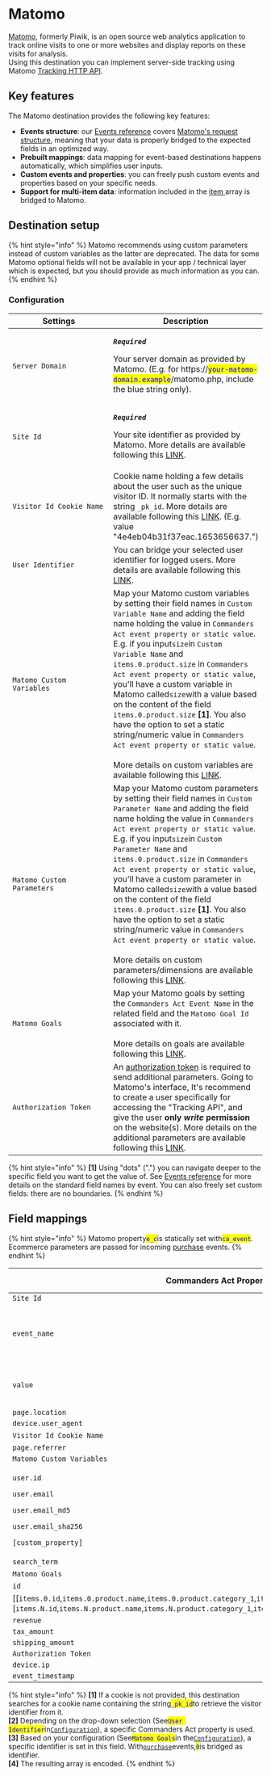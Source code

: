# Matomo

[Matomo](https://matomo.org/), formerly Piwik, is an open source web analytics application to track online visits to one or more websites and display reports on these visits for analysis.\
Using this destination you can implement server-side tracking using Matomo [Tracking HTTP API](https://developer.matomo.org/api-reference/tracking-api).

## Key features

The Matomo destination provides the following key features:

* **Events structure**: our [Events reference](https://community.commandersact.com/platform-x/developers/tracking/events-reference) covers [Matomo's request structure](https://developer.matomo.org/api-reference/tracking-api), meaning that your data is properly bridged to the expected fields in an optimized way.
* **Prebuilt mappings**: data mapping for event-based destinations happens automatically, which simplifies user inputs.
* **Custom events and properties**: you can freely push custom events and properties based on your specific needs.
* **Support for multi-item data**: information included in the [item ](https://community.commandersact.com/platform-x/developers/tracking/events-reference#item)array is bridged to Matomo.

## Destination setup

{% hint style="info" %}
Matomo recommends using custom parameters instead of custom variables as the latter are deprecated. The data for some Matomo optional fields will not be available in your app / technical layer which is expected, but you should provide as much information as you can.
{% endhint %}

### Configuration

<table><thead><tr><th width="315">Settings</th><th>Description</th></tr></thead><tbody><tr><td><code>Server Domain</code></td><td><p><em><strong><code>Required</code></strong></em></p><p>Your server domain as provided by Matomo. (E.g. for https://<mark style="color:blue;"><code>your-matomo-domain.example</code></mark>/matomo.php, include the blue string only).</p></td></tr><tr><td><code>Site Id</code></td><td><p><em><strong><code>Required</code></strong></em></p><p>Your site identifier as provided by Matomo. More details are available following this <a href="https://matomo.org/faq/general/faq_19212/">LINK</a>.</p></td></tr><tr><td><code>Visitor Id Cookie Name</code></td><td>Cookie name holding a few details about the user such as the unique visitor ID. It normally starts with the string <code>_pk_id</code>. More details are available following this <a href="https://matomo.org/faq/general/faq_146/">LINK</a>. (E.g. value "4e4eb04b31f37eac.1653656637.")</td></tr><tr><td><code>User Identifier</code></td><td>You can bridge your selected user identifier for logged users. More details are available following this <a href="https://matomo.org/guide/reports/user-ids/">LINK</a>.</td></tr><tr><td><code>Matomo Custom Variables</code></td><td>Map your Matomo custom variables by setting their field names in <code>Custom Variable Name</code> and adding the field name holding the value in <code>Commanders Act event property or static value</code>. E.g. if you input<code>size</code>in <code>Custom Variable Name</code> and <code>items.0.product.size</code> in <code>Commanders Act event property or static value</code>, you'll have a custom variable in Matomo called<code>size</code>with a value based on the content of the field <code>items.0.product.size</code> <strong>[1]</strong>. You also have the option to set a static string/numeric value in <code>Commanders Act event property or static value</code>.<br><br>More details on custom variables are available following this <a href="https://matomo.org/faq/how-to/guide-to-using-custom-variables-deprecated/">LINK</a>.</td></tr><tr><td><code>Matomo Custom Parameters</code></td><td>Map your Matomo custom parameters by setting their field names in <code>Custom Parameter Name</code> and adding the field name holding the value in <code>Commanders Act event property or static value</code>. E.g. if you input<code>size</code>in <code>Custom Parameter Name</code> and <code>items.0.product.size</code> in <code>Commanders Act event property or static value</code>, you'll have a custom parameter in Matomo called<code>size</code>with a value based on the content of the field <code>items.0.product.size</code> <strong>[1]</strong>. You also have the option to set a static string/numeric value in <code>Commanders Act event property or static value</code>.<br><br>More details on custom parameters/dimensions are available following this <a href="https://matomo.org/guide/reporting-tools/custom-dimensions/">LINK</a>.</td></tr><tr><td><code>Matomo Goals</code></td><td>Map your Matomo goals by setting the <code>Commanders Act Event Name</code> in the related field and the <code>Matomo Goal Id</code> associated with it.<br><br>More details on goals are available following this <a href="https://matomo.org/guide/reports/goals-and-conversions/">LINK</a>.</td></tr><tr><td><code>Authorization Token</code></td><td>An <a href="https://matomo.org/faq/general/faq_114/">authorization token</a> is required to send additional parameters. Going to Matomo's interface, It's recommend to create a user specifically for accessing the "Tracking API", and give the user <strong>only </strong><em><strong>write</strong></em><strong> permission</strong> on the website(s). More details on the additional parameters are available following this <a href="https://developer.matomo.org/api-reference/tracking-api#other-parameters-require-authentication-via-token_auth">LINK</a>.</td></tr></tbody></table>



{% hint style="info" %}
**\[1]** Using "dots" (".") you can navigate deeper to the specific field you want to get the value of. See [Events reference](https://community.commandersact.com/platform-x/developers/tracking/events-reference) for more details on the standard field names by event. You can also freely set custom fields: there are no boundaries.
{% endhint %}

## Field mappings

{% hint style="info" %}
Matomo property<mark style="color:blue;">`e_c`</mark>is statically set with<mark style="color:blue;">`ca_event`</mark>.\
Ecommerce parameters are passed for incoming [purchase](https://community.commandersact.com/platform-x/developers/tracking/events-reference#purchase) events.&#x20;
{% endhint %}

| Commanders Act Properties                                                                                                                                                                                                              | Matomo Properties                                                             |
| -------------------------------------------------------------------------------------------------------------------------------------------------------------------------------------------------------------------------------------- | ----------------------------------------------------------------------------- |
| `Site Id`                                                                                                                                                                                                                              | `idsite`                                                                      |
| `event_name`                                                                                                                                                                                                                           | <p><code>action_name</code></p><p><code>e_a</code></p><p><code>e_n</code></p> |
| `value`                                                                                                                                                                                                                                | <p><code>e_v</code></p><p><code>revenue</code></p>                            |
| `page.location`                                                                                                                                                                                                                        | `url`                                                                         |
| `device.user_agent`                                                                                                                                                                                                                    | `ua`                                                                          |
| `Visitor Id Cookie Name`                                                                                                                                                                                                               | `_id` **\[1]**                                                                |
| `page.referrer`                                                                                                                                                                                                                        | `urlref`                                                                      |
| `Matomo Custom Variables`                                                                                                                                                                                                              | `_cvars`                                                                      |
| <p><code>user.id</code></p><p><code>user.email</code></p><p><code>user.email_md5</code></p><p><code>user.email_sha256</code></p><p><code>[custom_property]</code></p>                                                                  | `uid` **\[2]**                                                                |
| `search_term`                                                                                                                                                                                                                          | `search`                                                                      |
| `Matomo Goals`                                                                                                                                                                                                                         | `idgoal` **\[3]**                                                             |
| `id`                                                                                                                                                                                                                                   | `ec_id`                                                                       |
| \[\[`items.0.id`,`items.0.product.name`,`items.0.product.category_1`,`items.0.product.price`,`items.0.quantity`],`...`,\[`items.N.id`,`items.N.product.name`,`items.N.product.category_1`,`items.N.product.price`,`items.N.quantity`]] | `ec_items` **\[4]**                                                           |
| `revenue`                                                                                                                                                                                                                              | `ec_st`                                                                       |
| `tax_amount`                                                                                                                                                                                                                           | `ec_tx`                                                                       |
| `shipping_amount`                                                                                                                                                                                                                      | `ec_sh`                                                                       |
| `Authorization Token`                                                                                                                                                                                                                  | `token_auth`                                                                  |
| `device.ip`                                                                                                                                                                                                                            | `cip`                                                                         |
| `event_timestamp`                                                                                                                                                                                                                      | `cdt`                                                                         |

{% hint style="info" %}
**\[1]** If a cookie is not provided, this destination searches for a cookie name containing the string<mark style="color:blue;">`_pk_id`</mark>to retrieve the visitor identifier from it.\
**\[2]** Depending on the drop-down selection (See<mark style="color:blue;">`User Identifier`</mark>in[`Configuration`](matomo.md#configuration)), a specific Commanders Act property is used.\
**\[3]** Based on your configuration (See<mark style="color:blue;">`Matomo Goals`</mark>in the[`Configuration`](matomo.md#configuration)), a specific identifier is set in this field. With[`purchase`](https://community.commandersact.com/platform-x/developers/tracking/events-reference#purchase)events,<mark style="color:blue;">`0`</mark>is bridged as identifier. \
**\[4]** The resulting array is encoded.&#x20;
{% endhint %}
